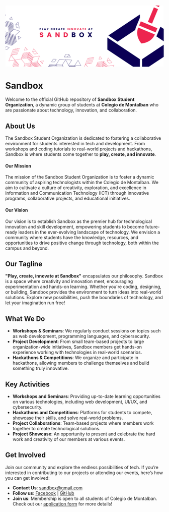![](../assets/Sandbox%20Cover%20Photo.png)

# Sandbox
Welcome to the official GitHub repository of **Sandbox Student Organization**, a dynamic group of students at **Colegio de Montalban** who are passionate about technology, innovation, and collaboration.

## About Us
The Sandbox Student Organization is dedicated to fostering a collaborative environment for students interested in tech and development. From workshops and coding tutorials to real-world projects and hackathons, Sandbox is where students come together to **play, create, and innovate**.

#### Our Mission
The mission of the Sandbox Student Organization is to foster a dynamic community of aspiring technologists within the Colegio de Montalban. We aim to cultivate a culture of creativity, exploration, and excellence in Information and Communication Technology (ICT) through innovative programs, collaborative projects, and educational initiatives.

#### Our Vision
Our vision is to establish Sandbox as the premier hub for technological innovation and skill development, empowering students to become future-ready leaders in the ever-evolving landscape of technology. We envision a community where students have the knowledge, resources, and opportunities to drive positive change through technology, both within the campus and beyond.

## Our Tagline
**"Play, create, innovate at Sandbox"** encapsulates our philosophy. Sandbox is a space where creativity and innovation meet, encouraging experimentation and hands-on learning. Whether you're coding, designing, or building, Sandbox provides the environment to turn ideas into real-world solutions. Explore new possibilities, push the boundaries of technology, and let your imagination run free!

## What We Do
- **Workshops & Seminars**: We regularly conduct sessions on topics such as web development, programming languages, and cybersecurity.
- **Project Development**: From small team-based projects to large organization-wide initiatives, Sandbox members get hands-on experience working with technologies in real-world scenarios.
- **Hackathons & Competitions**: We organize and participate in hackathons, allowing members to challenge themselves and build something truly innovative.

## Key Activities
- **Workshops and Seminars**: Providing up-to-date learning opportunities on various technologies, including web development, UI/UX, and cybersecurity.
- **Hackathons and Competitions**: Platforms for students to compete, showcase their skills, and solve real-world problems.
- **Project Collaborations**: Team-based projects where members work together to create technological solutions.
- **Project Showcase**: An opportunity to present and celebrate the hard work and creativity of our members at various events.

## Get Involved
Join our community and explore the endless possibilities of tech. If you’re interested in contributing to our projects or attending our events, here’s how you can get involved:
- **Contact Us**: [sandbox@gmail.com](mailto:sandbox@gmail.com)
- **Follow us**: [Facebook](https://www.facebook.com/sandbox.at.cdm) | [GitHub](https://github.com/Sandbox-Student-Organization/)
- **Join us**: Membership is open to all students of Colegio de Montalban. Check out our [application form](https://forms.gle/d26xyvyFqF8nTwrR8) for more details!